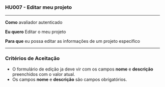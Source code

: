 ### HU007 - Editar meu projeto

---

**Como** avaliador autenticado

**Eu quero** Editar o meu projeto

**Para que** eu possa editar as informações de um projeto específico

---

### Critérios de Aceitação

- O formulário de edição ja deve vir com os campos **nome** e **descrição** preenchidos com o valor atual.
- Os campos **nome** e **descrição** são campos obrigatórios.
